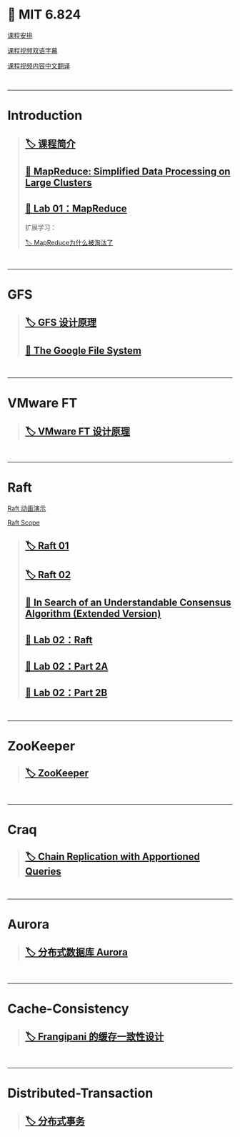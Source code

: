 # 🌊 MIT 6.824

[课程安排](https://pdos.csail.mit.edu/6.824/schedule.html)

[课程视频双语字幕](https://www.bilibili.com/video/BV1R7411t71W)

[课程视频内容中文翻译](https://mit-public-courses-cn-translatio.gitbook.io/mit6-824/)

​	

---

# Introduction

> ## [🏷️ 课程简介](posts/MIT6.824/Lecture/lecture01-Introduction.md)
>
> ## [📄 MapReduce: Simplified Data Processing on Large Clusters](posts/MIT6.824/_paper/MapReduce.md)
>
> ## [🧪 Lab 01：MapReduce](posts/MIT6.824/Lab/Lab01-MapReduce.md)
>
> 扩展学习：
>
> [🏷️ MapReduce为什么被淘汰了](posts/MIT6.824/扩展学习/MapReduce为什么被淘汰了.md)

​	

---

# GFS

> ## [🏷️ GFS 设计原理](posts/MIT6.824/Lecture/lecture03-GFS.md)
>
> ## [📄 The Google File System](posts/MIT6.824/_paper/GFS.md)

​	

---

# VMware FT

> ## [🏷️ VMware FT 设计原理](posts/MIT6.824/Lecture/lecture04-VMware-FT.md)

​	

---

# Raft

[Raft 动画演示](http://kailing.pub/raft/index.html)

[Raft Scope](https://raft.github.io/raftscope/index.html)

> ## [🏷️ Raft 01](posts/MIT6.824/Lecture/lecture06-Raft1.md)
>
> ## [🏷️ Raft 02](posts/MIT6.824/Lecture/lecture07-Raft2.md)
>
> ## [📄 In Search of an Understandable Consensus Algorithm (Extended Version)](posts/MIT6.824/_paper/Raft-extended.md)
>
> ## [🧪 Lab 02：Raft](posts/MIT6.824/Lab/Lab02-Raft.md)
>
> ## [🧪 Lab 02：Part 2A](posts/MIT6.824/Lab/Lab02-Raft-part2A.md)
>
> ## [🧪 Lab 02：Part 2B](posts/MIT6.824/Lab/Lab02-Raft-part2B.md)

​	

---

# ZooKeeper

>   ## [🏷️ ZooKeeper](posts/MIT6.824/Lecture/lecture08-Zookeeper.md)

​	

---

# Craq

>   ## [🏷️ Chain Replication with Apportioned Queries](posts/MIT6.824/Lecture/lecture09-Craq.md)

​	

---

# Aurora

>   ## [🏷️ 分布式数据库 Aurora](posts/MIT6.824/Lecture/lecture10-Aurora.md)

​	

---

# Cache-Consistency

>   ## [🏷️ Frangipani 的缓存一致性设计](posts/MIT6.824/Lecture/lecture11-Cache-Consistency.md)

​	

---

# Distributed-Transaction

>   ## [🏷️ 分布式事务](posts/MIT6.824/Lecture/lecture12-Distributed-Transaction.md)

​	
